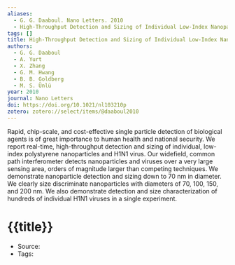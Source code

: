 ```yaml
---
aliases:
  - G. G. Daaboul. Nano Letters. 2010
  - High-Throughput Detection and Sizing of Individual Low-Index Nanoparticles and Viruses for Pathogen Identification
tags: []
title: High-Throughput Detection and Sizing of Individual Low-Index Nanoparticles and Viruses for Pathogen Identification
authors:
  - G. G. Daaboul
  - A. Yurt
  - X. Zhang
  - G. M. Hwang
  - B. B. Goldberg
  - M. S. Ünlü
year: 2010
journal: Nano Letters
doi: https://doi.org/10.1021/nl103210p
zotero: zotero://select/items/@daaboul2010
---
```

<!-- START_ABSTRACT -->
Rapid, chip-scale, and cost-effective single particle detection of biological agents is of great importance to human health and national security. We report real-time, high-throughput detection and sizing of individual, low-index polystyrene nanoparticles and H1N1 virus. Our widefield, common path interferometer detects nanoparticles and viruses over a very large sensing area, orders of magnitude larger than competing techniques. We demonstrate nanoparticle detection and sizing down to 70 nm in diameter. We clearly size discriminate nanoparticles with diameters of 70, 100, 150, and 200 nm. We also demonstrate detection and size characterization of hundreds of individual H1N1 viruses in a single experiment.
<!-- END_ABSTRACT -->

<!-- START_TEMPLATE -->
# {{title}}

- Source:
- Tags: 
<!-- END_TEMPLATE -->